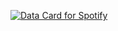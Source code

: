 [![Data Card for Spotify](https://data-card-for-spotify.herokuapp.com/card?user_id=campbellschulz)](https://data-card-for-spotify.herokuapp.com/card?user_id=campbellschulz)
